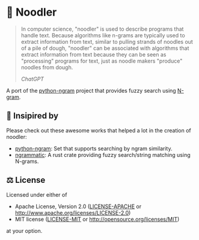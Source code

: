 # 🍜 Noodler

> In computer science, "noodler" is used to describe programs that handle text.
> Because algorithms like n-grams are typically used to extract information from
> text, similar to pulling strands of noodles out of a pile of dough, "noodler"
> can be associated with algorithms that extract information from text because
> they can be seen as "processing" programs for text, just as noodle makers
> "produce" noodles from dough.
>
> _ChatGPT_

A port of the [python-ngram](https://github.com/gpoulter/python-ngram) project
that provides fuzzy search using [N-gram](https://en.wikipedia.org/wiki/N-gram).

## 💭 Insipired by

Please check out these awesome works that helped a lot in the creation of
noodler:

- [python-ngram](https://github.com/gpoulter/python-ngram): Set that supports
  searching by ngram similarity.
- [ngrammatic](https://github.com/compenguy/ngrammatic): A rust crate providing
  fuzzy search/string matching using N-grams.

## ⚖️ License

Licensed under either of

- Apache License, Version 2.0 ([LICENSE-APACHE](LICENSE-APACHE) or
  <http://www.apache.org/licenses/LICENSE-2.0>)
- MIT license ([LICENSE-MIT](LICENSE-MIT) or
  <http://opensource.org/licenses/MIT>)

at your option.
